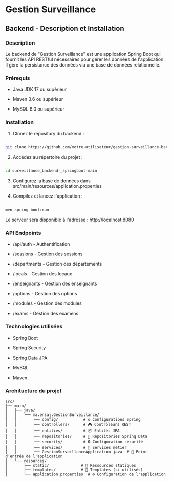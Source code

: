 # Gestion Surveillance

## Backend - Description et Installation

### Description

Le backend de "Gestion Surveillance" est une application Spring Boot qui fournit les API RESTful nécessaires pour gérer les données de l'application. Il gère la persistance des données via une base de données relationnelle.

### Prérequis

- Java JDK 17 ou supérieur

- Maven 3.6 ou supérieur

- MySQL 8.0 ou supérieur

### Installation

1. Clonez le repository du backend :

```bash

git clone https://github.com/votre-utilisateur/gestion-surveillance-backend.git

```

2. Accédez au répertoire du projet :

```bash

cd surveillance_backend-_springboot-main

```

3. Configurez la base de données dans
src/main/resources/application.properties

5. Compilez et lancez l'application :

```bash

mvn spring-boot:run

```

Le serveur sera disponible à l'adresse : http://localhost:8080

### API Endpoints

* /api/auth - Authentification

* /sessions - Gestion des sessions

* /departments - Gestion des départements

* /locals - Gestion des locaux

* /enseignants - Gestion des enseignants 

* /options - Gestion des options

* /modules - Gestion des modules

* /exams - Gestion des examens 

### Technologies utilisées

* Spring Boot

* Spring Security

* Spring Data JPA

* MySQL

* Maven
### Architucture du projet
```
src/
├── main/
│   ├── java/
│   │   └── ma.ensaj.GestionSurveillance/
│   │       ├── config/           # ⚙️ Configurations Spring
│   │       ├── controllers/      # 🎮 Contrôleurs REST
│   │       ├── entities/         # 📦 Entités JPA
│   │       ├── repositories/     # 💾 Repositories Spring Data
│   │       ├── security/         # 🔒 Configuration sécurité
│   │       ├── services/         # 🔧 Services métier
│   │       └── GestionSurveillanceApplication.java  # 🚀 Point d'entrée de l'application
│   └── resources/
│       ├── static/              # 📁 Ressources statiques
│       ├── templates/           # 📑 Templates (si utilisés)
│       └── application.properties  # ⚙️ Configuration de l'application
```


